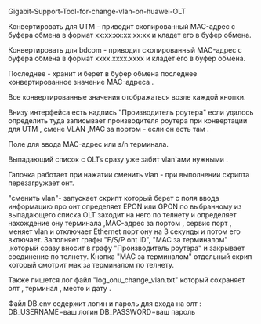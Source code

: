 Gigabit-Support-Tool-for-change-vlan-on-huawei-OLT

Конвертировать для UTM - приводит скопированный MAC-адрес с буфера обмена в формат хх:хх:хх:хх:хх:хх и кладет его в буфер обмена.

Конвертировать для bdcom - приводит скопированный MAC-адрес с буфера обмена в формат хххх.хххх.хххх и кладет его в буфер обмена.

Последнее - хранит и берет в буфер обмена последнее конвертированное значение MAC-адреса .

Все конвертированные значения отображаться возле каждой кнопки.

Внизу интерфейса есть надпись "Производитель роутера" если удалось определить туда записывает производителя роутера при конвертации для UTM , смене VLAN ,MAC за портом - если он есть там .

Поле для ввода MAC-адрес или s/n терминала.

Выпадающий список с OLTs сразу уже забит vlan`aми нужными .

Галочка работает при нажатии сменить vlan - при выполнении скрипта перезагружает онт.

"сменить vlan"- запускает скрипт который берет с поля ввода информацию про онт определяет EPON или GPON по выбранному из выпадающего списка OLT заходит на него по телнету и определяет нахождение ону терминала ,MAC-адрес за портом , сервис порт , меняет vlan и отключает Ethernet порт ону на 3 секунды и потом его включает. Заполняет графы "F/S/P ont ID", "МAC за терминалом" ,который сразу вносит в графу "Производитель роутера" и закрывает соединение по телнету. Кнопка "MAC за терминалом" отдельный скрип который смотрит мак за терминалом по телнету.

Также пишется лог файл "log_onu_change_vlan.txt" который сохраняет олт , терминал , место и дату .

Файл DB.env содержит логин и пароль для входа на олт : DB_USERNAME=ваш логин DB_PASSWORD=ваш пароль

